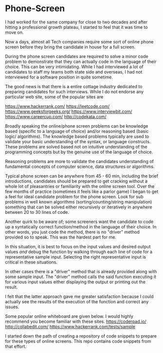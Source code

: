 # Phone-Screen

I had worked for the same company for close to two decades and after hitting a professional growth plateau, I started to feel that it was time to move on.
 
Now a days, almost all Tech companies require some sort of online phone screen before they bring the candidate in house for a full screen.

During the phone screen candidates are required to solve a minor code problem to demonstrate that they can actually code in the language of their choice. This can be very intimidating. While I had interviewed a lot of candidates to staff my teams both state side and overseas, I had not interviewed for a software position in quite sometime.

The good news is that there is a entire cottage industry dedicated to preparing candidates for such interviews. While I do not endorse any particular web site, some of the popular sites are

https://www.hackerrank.com/
https://leetcode.com/
https://www.geeksforgeeks.org/
https://www.interviewbit.com/
https://www.careercup.com/
http://codekata.com/

Broadly speaking the online/phone screen problems can be knowledge based (specific to a language of choice) and/or reasoning based (basic logic/ algorithms). The knowledge based problems typically are used to validate your basic understanding of the syntax, or language constructs. These problems are solved based not on intuitive understanding of the programming concepts but by the genuine use of the language of choice.

Reasoning problems are more to validate the candidates understanding of fundamental concepts of computer science, data structures or algorithms.

Typical phone screen can be anywhere from 45 - 60 min, including the brief introductions, candidates should be prepared to get cracking without a whole lot of pleasantries or familiarity with the online screen tool. Over the few months of practice (sometimes it feels like a parlor game) I began to get a feel for ideal candidate problem for the phone screen. Look for sub problems in well known algorithms (sorting/counting/string manipulation) something that can be solved either recursively or iteratively in anywhere between 20 to 30 lines of code.

Another quirk to be aware of; some screeners want the candidate to code up a syntatically correct function/method in the language of their choice. In other words, you just code the method, there is no "driver" method provided so to speak. This was the hardest part for me.

In this situation, it is best to focus on the input values and desired output values *and* debug the function by walking through each line of code for a representative sample input. Selecting the right representative input is critical in these situations.

In other cases there is a "driver" method that is already provided along with some sample input. The "driver" method  calls the said function executing it for various input values either displaying the output or printing out the result.

I felt that the latter approach gave me greater satisfaction because I could actually see the results of the execution of the function and correct any issues.

Some popular online whiteboard are given below. I would highly recommend you become familiar with these sites.
https://coderpad.io/
http://collabedit.com/
https://www.hackerrank.com/tests/sample

I started down the path of creating a repository of code snippets to prepare for these types of online screens. This repo contains code snippets from that effort.
